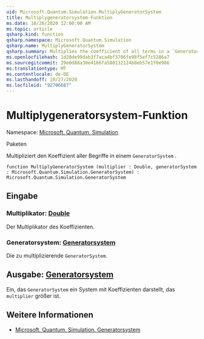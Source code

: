 ```yaml
---
uid: Microsoft.Quantum.Simulation.MultiplyGeneratorSystem
title: Multiplygeneratorsystem-Funktion
ms.date: 10/26/2020 12:00:00 AM
ms.topic: article
qsharp.kind: function
qsharp.namespace: Microsoft.Quantum.Simulation
qsharp.name: MultiplyGeneratorSystem
qsharp.summary: Multiplies the coefficient of all terms in a `GeneratorSystem`.
ms.openlocfilehash: 1d28de99dab3f7aca4bf3706fe98f5ef7c5286a7
ms.sourcegitcommit: 29e0d88a30e4166fa580132124b0eb57e1f0e986
ms.translationtype: MT
ms.contentlocale: de-DE
ms.lasthandoff: 10/27/2020
ms.locfileid: "92706687"
---
```

# <a name="multiplygeneratorsystem-function"></a>Multiplygeneratorsystem-Funktion

Namespace: [Microsoft. Quantum. Simulation](xref:Microsoft.Quantum.Simulation)

Paketen [](https://nuget.org/packages/)


Multipliziert den Koeffizient aller Begriffe in einem `GeneratorSystem` .

```qsharp
function MultiplyGeneratorSystem (multiplier : Double, generatorSystem : Microsoft.Quantum.Simulation.GeneratorSystem) : Microsoft.Quantum.Simulation.GeneratorSystem
```


## <a name="input"></a>Eingabe

### <a name="multiplier--double"></a>Multiplikator: [Double](xref:microsoft.quantum.lang-ref.double)

Der Multiplikator des Koeffizienten.


### <a name="generatorsystem--generatorsystem"></a>Generatorsystem: [Generatorsystem](xref:Microsoft.Quantum.Simulation.GeneratorSystem)

Die zu multiplizierende `GeneratorSystem`.



## <a name="output--generatorsystem"></a>Ausgabe: [Generatorsystem](xref:Microsoft.Quantum.Simulation.GeneratorSystem)

Ein, das `GeneratorSystem` ein System mit Koeffizienten darstellt, das `multiplier` größer ist.

## <a name="see-also"></a>Weitere Informationen

- [Microsoft. Quantum. Simulation. Generatorsystem](xref:Microsoft.Quantum.Simulation.GeneratorSystem)